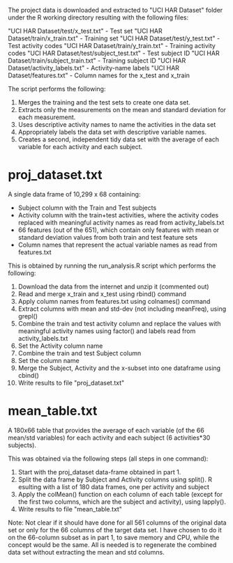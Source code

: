 
The project data is downloaded and extracted to 
"UCI HAR Dataset" folder under the R working directory
resulting with the following files:
 
"UCI HAR Dataset/test/x_test.txt" - Test set
"UCI HAR Dataset/train/x_train.txt" - Training set
"UCI HAR Dataset/test/y_test.txt" - Test activity codes
"UCI HAR Dataset/train/y_train.txt" - Training activity codes
"UCI HAR Dataset/test/subject_test.txt" - Test subject ID
"UCI HAR Dataset/train/subject_train.txt" - Training subject ID
"UCI HAR Dataset/activity_labels.txt" - Activity-name labels
"UCI HAR Dataset/features.txt" - Column names for the x_test and x_train
 
The script performs the following:
1. Merges the training and the test sets to create one data set.
2. Extracts only the measurements on the mean and standard deviation for each measurement. 
3. Uses descriptive activity names to name the activities in the data set
4. Appropriately labels the data set with descriptive variable names. 
5. Creates a second, independent tidy data set with the average of each variable for each activity and each subject. 


proj_dataset.txt
=================
 A single data frame of 10,299 x 68 containing:

- Subject column with the Train and Test subjects
- Activity column with the train+test activities, where the activity codes replaced
  with meaningful activity names as read from activity_labels.txt
- 66 features (out of the 651), which contain only features with mean or standard deviation 
  values from both train and test feature sets
- Column names that represent the actual variable names as read from features.txt

This is obtained by running the run_analysis.R script which performs the following:

1. Download the data from the internet and unzip it (commented out) 
2. Read and merge x_train and x_test using rbind() command
3. Apply column names from features.txt using colnames() command
4. Extract columns with mean and std-dev (not including meanFreq), using grepl()
5. Combine the train and test activity column and replace the values with 
   meaningful activity names using factor() and labels read from activity_labels.txt
6. Set the Activity column name
7. Combine the train and test Subject column 
8. Set the column name
9. Merge the Subject, Activity and the x-subset into one dataframe using cbind()
10. Write results to file "proj_dataset.txt"

mean_table.txt
==============
A 180x66 table that provides the average of each variable (of the 66 mean/std variables) 
for each activity and each subject (6 activities*30 subjects).

This was obtained via the following steps (all steps in one command):

1. Start with the proj_dataset data-frame obtained in part 1.
2. Split the data frame by Subject and Activity columns using split(). R
   esulting with a list of 180 data frames, one per activity and subject
3. Apply the colMean() function on each column of each table (except for the first 
   two columns, which are the subject and activity), using lapply().
4. Write results to file "mean_table.txt"


Note: Not clear if it should have done for all 561 columns of the original data set or 
only for the 66 columns of the target data set.  I have chosen to do it on the 66-column 
subset as in part 1, to save memory and CPU, while the concept would be the same. All is 
needed is to regenerate the combined data set without extracting the mean and std columns.
